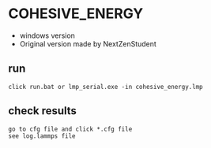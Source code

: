 # COHESIVE_ENERGY
- windows version
- Original version made by NextZenStudent


## run
	click run.bat or lmp_serial.exe -in cohesive_energy.lmp


## check results
	go to cfg file and click *.cfg file
	see log.lammps file

